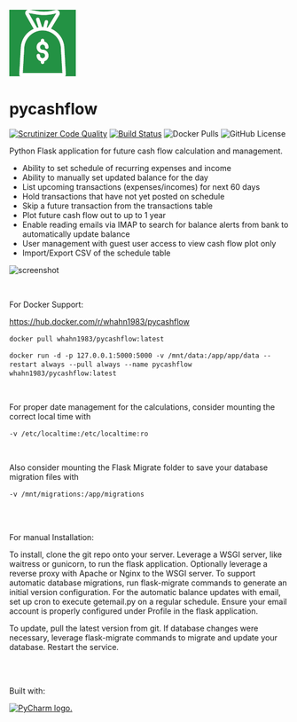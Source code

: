 ![logo](./app/static/apple-touch-icon.png)
# pycashflow
[![Scrutinizer Code Quality](https://scrutinizer-ci.com/g/whahn1983/pycashflow/badges/quality-score.png?b=master)](https://scrutinizer-ci.com/g/whahn1983/pycashflow/?branch=master)
[![Build Status](https://scrutinizer-ci.com/g/whahn1983/pycashflow/badges/build.png?b=master)](https://scrutinizer-ci.com/g/whahn1983/pycashflow/build-status/master)
![Docker Pulls](https://img.shields.io/docker/pulls/whahn1983/pycashflow)
![GitHub License](https://img.shields.io/github/license/whahn1983/pycashflow)

Python Flask application for future cash flow calculation and management.

* Ability to set schedule of recurring expenses and income
* Ability to manually set updated balance for the day
* List upcoming transactions (expenses/incomes) for next 60 days
* Hold transactions that have not yet posted on schedule
* Skip a future transaction from the transactions table
* Plot future cash flow out to up to 1 year
* Enable reading emails via IMAP to search for balance alerts from bank to automatically update balance
* User management with guest user access to view cash flow plot only
* Import/Export CSV of the schedule table


![screenshot](https://github.com/whahn1983/pycashflow/assets/7118098/d1ac3862-1ed0-4ebd-886e-a2cdb5f42eb5)


<br />

For Docker Support:

https://hub.docker.com/r/whahn1983/pycashflow
```
docker pull whahn1983/pycashflow:latest
```
```
docker run -d -p 127.0.0.1:5000:5000 -v /mnt/data:/app/app/data --restart always --pull always --name pycashflow whahn1983/pycashflow:latest
```

<br />

For proper date management for the calculations, consider mounting the correct local time with 
```
-v /etc/localtime:/etc/localtime:ro
```
<br />

Also consider mounting the Flask Migrate folder to save your database migration files with 

```
-v /mnt/migrations:/app/migrations
```

<br />

<br />

For manual Installation:

To install, clone the git repo onto your server.  Leverage a WSGI server, like waitress or gunicorn, to run the flask application.  Optionally leverage a reverse proxy with Apache or Nginx to the WSGI server.  To support automatic database migrations, run flask-migrate commands to generate an initial version configuration.  For the automatic balance updates with email, set up cron to execute getemail.py on a regular schedule.  Ensure your email account is properly configured under Profile in the flask application.

To update, pull the latest version from git.  If database changes were necessary, leverage flask-migrate commands to migrate and update your database.  Restart the service.

<br />

<br />

Built with:

[<img src="https://resources.jetbrains.com/storage/products/company/brand/logos/PyCharm.png" alt="PyCharm logo." width="300" media="(prefers-color-scheme: light)">](https://jb.gg/OpenSourceSupport)
